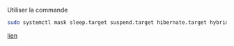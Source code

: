 
Utiliser la commande 

```bash
sudo systemctl mask sleep.target suspend.target hibernate.target hybrid-sleep.target
```
[lien](https://blog.wijman.net/disable-suspend-and-hibernation-modes-in-linux/)
